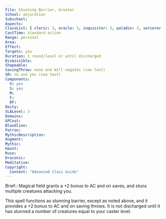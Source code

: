 ```yaml
---
File: Stunning Barrier, Greater
School: abjuration
Subschool: 
Aspects: 
ClassList: { cleric: 3, oracle: 3, inquisitor: 3, paladin: 3, sorcerer: 3, wizard: 3, psychic: 3 }
CastTime: standard action
Range: personal
Area: 
Effect: 
Targets: you
Duration: 1 round/level or until discharged
Dismissible: 
Shapeable: 
SavingThrow: none and Will negates (see text)
SR: no and yes (see text)
Components:
  V: yes
  S: yes
  M: 
  F: 
  DF: 
Deity: 
SLALevel: 3
Domains: 
GPCost: 
Bloodline: 
Patron: 
MythicDescription: 
Augment: 
Mythic: 
Haunt: 
Ruse: 
Draconic: 
Meditative: 
Copyright:
  Content: "Advanced Class Guide"
---
```

Brief:: Magical field grants a +2 bonus to AC and on saves, and stuns multiple creatures attacking you.

This spell functions as stunning barrier, except as noted above, and it provides a +2 bonus to AC and on saving throws. It is not discharged until it has stunned a number of creatures equal to your caster level.
